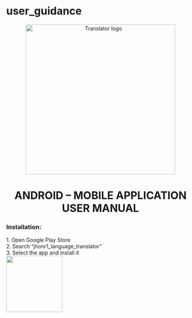 # user_guidance
<p align="center">
  <img width="400" height="400" src="https://github.com/otago-polytechnic-bit-courses/mobile-language-translator-rubandass/blob/master/Language-translator/app/src/main/res/drawable/translator_logo.png" alt="Translator logo">
</p>
<p>
  <h1 align="center">
  ANDROID – MOBILE APPLICATION </br>
  USER MANUAL
  </h1>
</p>

 

<h3>
  Installation:
</h3>
<p>
  1. Open Google Play Store  </br>     
  2. Search “jhonr1_language_translator” </br>
  3. Select the app and install it </br>
  <img width="150" height="150" src="https://github.com/otago-polytechnic-bit-courses/mobile-language-translator-rubandass/blob/master/Language-translator/app/src/main/res/drawable/bicycle.png">
</p>
